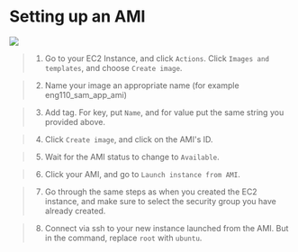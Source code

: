 # Setting up an AMI

![](https://i.imgur.com/EqpI9zV.png)

> 1. Go to your EC2 Instance, and click `Actions`. Click `Images and templates`, and choose `Create image`.

> 2. Name your image an appropriate name (for example eng110_sam_app_ami)

> 3. Add tag. For key, put `Name`, and for value put the same string you provided above.

> 4. Click `Create image`, and click on the AMI's ID.

> 5. Wait for the AMI status to change to `Available`.

> 6. Click your AMI, and go to `Launch instance from AMI`. 

> 7. Go through the same steps as when you created the EC2 instance, and make sure to select the security group you have already created.

> 8. Connect via ssh to your new instance launched from the AMI. But in the command, replace `root` with `ubuntu`. 